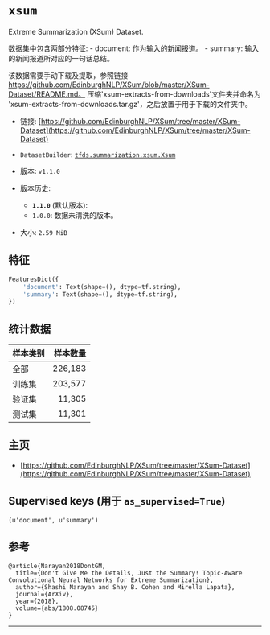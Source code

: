 # `xsum`

Extreme Summarization (XSum) Dataset.

数据集中包含两部分特征: - document: 作为输入的新闻报道。 - summary: 输入的新闻报道所对应的一句话总结。

该数据需要手动下载及提取，参照链接
https://github.com/EdinburghNLP/XSum/blob/master/XSum-Dataset/README.md。
压缩'xsum-extracts-from-downloads'文件夹并命名为
'xsum-extracts-from-downloads.tar.gz'，之后放置于用于下载的文件夹中。

*   链接:
    [https://github.com/EdinburghNLP/XSum/tree/master/XSum-Dataset](https://github.com/EdinburghNLP/XSum/tree/master/XSum-Dataset)
*   `DatasetBuilder`:
    [`tfds.summarization.xsum.Xsum`](https://github.com/tensorflow/datasets/tree/master/tensorflow_datasets/summarization/xsum.py)
*   版本: `v1.1.0`
*   版本历史:

    *   **`1.1.0`** (默认版本):
    *   `1.0.0`: 数据未清洗的版本。

*   大小: `2.59 MiB`

## 特征
```python
FeaturesDict({
    'document': Text(shape=(), dtype=tf.string),
    'summary': Text(shape=(), dtype=tf.string),
})
```

## 统计数据

样本类别    | 样本数量
:--------- | -------:
全部        | 226,183
训练集      | 203,577
验证集      | 11,305
测试集      | 11,301

## 主页

*   [https://github.com/EdinburghNLP/XSum/tree/master/XSum-Dataset](https://github.com/EdinburghNLP/XSum/tree/master/XSum-Dataset)

## Supervised keys (用于 `as_supervised=True`)
`(u'document', u'summary')`

## 参考
```
@article{Narayan2018DontGM,
  title={Don't Give Me the Details, Just the Summary! Topic-Aware Convolutional Neural Networks for Extreme Summarization},
  author={Shashi Narayan and Shay B. Cohen and Mirella Lapata},
  journal={ArXiv},
  year={2018},
  volume={abs/1808.08745}
}
```

--------------------------------------------------------------------------------